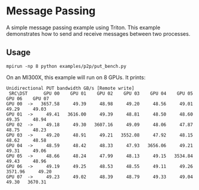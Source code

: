 # Message Passing

A simple message passing example using Triton. This example demonstrates how to send and receive messages between two processes.

## Usage

```terminal
mpirun -np 8 python examples/p2p/put_bench.py
```
On an MI300X, this example will run on 8 GPUs. It prints:
```terminal
Unidirectional PUT bandwidth GB/s [Remote write]
 SRC\DST      GPU 00    GPU 01    GPU 02    GPU 03    GPU 04    GPU 05    GPU 06    GPU 07
GPU 00  ->   3657.58     49.39     48.98     49.20     48.56     49.01     49.29     49.03
GPU 01  ->     49.41   3616.00     49.39     48.81     48.50     48.60     49.35     48.94
GPU 02  ->     49.18     49.30   3607.16     49.09     48.06     47.87     48.75     48.23
GPU 03  ->     49.20     48.91     49.21   3552.08     47.92     48.15     48.62     48.58
GPU 04  ->     48.59     48.42     48.33     47.93   3656.06     49.21     49.31     49.06
GPU 05  ->     48.66     48.24     47.99     48.13     49.15   3534.84     49.43     48.96
GPU 06  ->     49.19     49.25     48.53     48.55     49.11     49.26   3571.96     49.20
GPU 07  ->     49.23     49.02     48.39     48.79     49.33     49.04     49.30   3670.31
```
